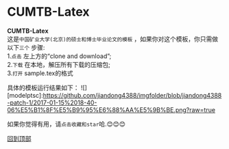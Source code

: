 # CUMTB-Latex
**CUMTB-Latex**  
这是`中国矿业大学(北京)的硕士和博士毕业论文的模板` ，如果你对这个模板，你只需做以下`三个` 步骤:  
1.`点击` 左上方的“clone and download”;  
2.`下载` 在本地，解压所有下载的压缩包;  
3.`打开` sample.tex的格式


具体的模板运行结果如下：
![][modelptsc]:https://github.com/jiandong4388/imgfolder/blob/jiandong4388-patch-1/2017-01-15%2018-40-06%E5%B1%8F%E5%B9%95%E6%88%AA%E5%9B%BE.png?raw=true












如果你觉得有用，请`点击收藏和star`哈.:blush::blush::blush:


[回到顶部](#readme)

